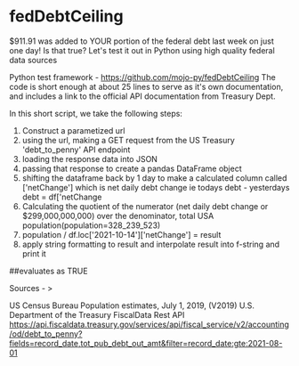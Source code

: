# fedDebtCeiling
$911.91 was added to YOUR portion of the federal debt last week on just one day! Is that true? Let's test it out in Python using high quality federal data sources

Python test framework - https://github.com/mojo-py/fedDebtCeiling
The code is short enough at about 25 lines to serve as it's own documentation, and includes a link to the official API documentation from Treasury Dept.


In this short script, we take the following steps:

1) Construct a parametized url
2) using the url, making a GET request from the US Treasury 'debt_to_penny' API endpoint
3) loading the response data into JSON
4) passing that response to create a pandas DataFrame object
5) shifting the dataframe back by 1 day to make a calculated column called ['netChange'] which is net daily debt change ie todays debt - yesterdays debt = df['netChange
6) Calculating the quotient of the numerator (net daily debt change or $299,000,000,000) over the denominator, total USA population(population=328_239_523)
7) population / df.loc['2021-10-14']['netChange'] = result
8) apply string formatting to result and interpolate result into f-string and print it

##evaluates as TRUE

Sources - >

US Census Bureau Population estimates, July 1, 2019, (V2019)
U.S. Department of the Treasury FiscalData Rest API https://api.fiscaldata.treasury.gov/services/api/fiscal_service/v2/accounting/od/debt_to_penny?fields=record_date,tot_pub_debt_out_amt&filter=record_date:gte:2021-08-01
